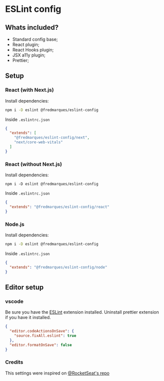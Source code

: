 # ESLint config

## Whats included?

- Standard config base;
- React plugin;
- React Hooks plugin;
- JSX a11y plugin;
- Prettier;

## Setup

### React (with Next.js)

Install dependencies:
```sh
npm i -D eslint @fredmarques/eslint-config
```
Inside `.eslintrc.json`
```json
{
  "extends": [
    "@fredmarques/eslint-config/next", 
    "next/core-web-vitals"
  ]
}
```

### React (without Next.js)

Install dependencies:
```
npm i -D eslint @fredmarques/eslint-config
```
Inside `.eslintrc.json`
```json
{
  "extends": "@fredmarques/eslint-config/react"
}
```

### Node.js

Install dependencies:
```sh
npm i -D eslint @fredmarques/eslint-config
```
Inside `.eslintrc.json`
```json
{
  "extends": "@fredmarques/eslint-config/node"
}
```

## Editor setup

### vscode
Be sure you have the [ESLint](https://marketplace.visualstudio.com/items?itemName=dbaeumer.vscode-eslint) extension installed. Uninstall prettier extension if you have it installed.

```json
{
  "editor.codeActionsOnSave": {
    "source.fixAll.eslint": true
  },
  "editor.formatOnSave": false
}
```

### Credits
This settings were inspired on [@RocketSeat's repo](https://github.com/Rocketseat/eslint-config-rocketseat)